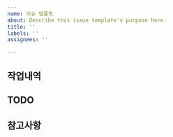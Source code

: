 ```yaml
---
name: 이슈 템플릿
about: Describe this issue template's purpose here.
title: ''
labels: ''
assignees: ''

---
```


## 작업내역

## TODO

## 참고사항
